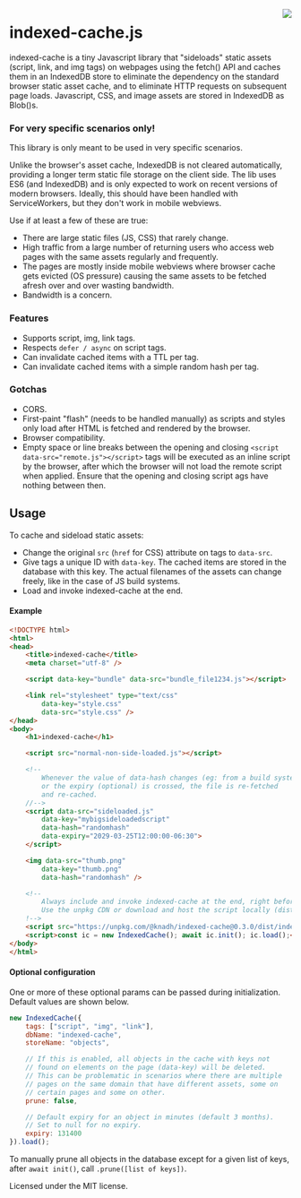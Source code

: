 <a href="https://zerodha.tech"><img src="https://zerodha.tech/static/images/github-badge.svg" align="right" /></a>

# indexed-cache.js

indexed-cache is a tiny Javascript library that "sideloads" static assets (script, link, and img tags) on webpages using the fetch() API and caches them in an IndexedDB store to eliminate the dependency on the standard browser static asset cache, and to eliminate HTTP requests on subsequent page loads. Javascript, CSS, and image assets are stored in IndexedDB as Blob()s.

### For very specific scenarios only!
This library is only meant to be used in very specific scenarios.

Unlike the browser's asset cache, IndexedDB is not cleared automatically, providing a longer term static file storage on the client side. The lib uses ES6 (and IndexedDB) and is only expected to work on recent versions of modern browsers. Ideally, this should have been handled with ServiceWorkers, but they don't work in mobile webviews.

Use if at least a few of these are true:
- There are large static files (JS, CSS) that rarely change.
- High traffic from a large number of returning users who access web pages with the same assets regularly and frequently.
- The pages are mostly inside mobile webviews where browser cache gets evicted  (OS pressure) causing the same assets to be fetched afresh over and over wasting bandwidth.
- Bandwidth is a concern.

### Features
- Supports script, img, link tags.
- Respects `defer / async` on script tags.
- Can invalidate cached items with a TTL per tag.
- Can invalidate cached items with a simple random hash per tag.

### Gotchas
- CORS.
- First-paint "flash" (needs to be handled manually) as scripts and styles only load after HTML is fetched and rendered by the browser.
- Browser compatibility.
- Empty space or line breaks between the opening and closing `<script data-src="remote.js"></script>` tags will be executed as an inline script by the browser, after which the browser will not load the remote script when applied. Ensure that the opening and closing script ags have nothing between then.

## Usage

To cache and sideload static assets:
- Change the original `src` (`href` for CSS) attribute on tags to `data-src`.
- Give tags a unique ID with `data-key`. The cached items are stored in the database with this key. The actual filenames of the assets can change freely, like in the case of JS build systems.
- Load and invoke indexed-cache at the end.

#### Example

```html
<!DOCTYPE html>
<html>
<head>
    <title>indexed-cache</title>
    <meta charset="utf-8" />

    <script data-key="bundle" data-src="bundle_file1234.js"></script>

    <link rel="stylesheet" type="text/css"
        data-key="style.css"
        data-src="style.css" />
</head>
<body>
    <h1>indexed-cache</h1>

    <script src="normal-non-side-loaded.js"></script>

    <!--
        Whenever the value of data-hash changes (eg: from a build system)
        or the expiry (optional) is crossed, the file is re-fetched
        and re-cached.
    //-->
    <script data-src="sideloaded.js"
        data-key="mybigsideloadedscript"
        data-hash="randomhash"
        data-expiry="2029-03-25T12:00:00-06:30">
    </script>

    <img data-src="thumb.png"
        data-key="thumb.png"
        data-hash="randomhash" />

    <!--
        Always include and invoke indexed-cache at the end, right before </body>.
        Use the unpkg CDN or download and host the script locally (dist/indexed-cache.min.js).
    !-->
    <script src="https://unpkg.com/@knadh/indexed-cache@0.3.0/dist/indexed-cache.min.js"></script>
    <script>const ic = new IndexedCache(); await ic.init(); ic.load();</script>
</body>
</html>
```


#### Optional configuration

One or more of these optional params can be passed during initialization. Default values are shown below. 

```javascript
new IndexedCache({
    tags: ["script", "img", "link"],
    dbName: "indexed-cache",
    storeName: "objects",

    // If this is enabled, all objects in the cache with keys not
    // found on elements on the page (data-key) will be deleted.
    // This can be problematic in scenarios where there are multiple
    // pages on the same domain that have different assets, some on
    // certain pages and some on other.
    prune: false,

    // Default expiry for an object in minutes (default 3 months).
    // Set to null for no expiry.
    expiry: 131400
}).load();
```

To manually prune all objects in the database except for a given list of keys, after `await init()`, call `.prune([list of keys])`.

Licensed under the MIT license.
